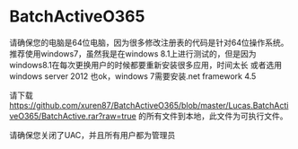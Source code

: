 # BatchActiveO365

请确保您的电脑是64位电脑，因为很多修改注册表的代码是针对64位操作系统。
推荐使用windows7，虽然我是在windows 8.1上进行测试的，但是因为windows8.1在每次更换用户的时候都要重新安装很多应用，时间太长
或者选用windows server 2012 也ok，windows 7需要安装.net framework 4.5

请下载 https://github.com/xuren87/BatchActiveO365/blob/master/Lucas.BatchActiveO365/BatchActive.rar?raw=true 的所有文件到本地，此文件为可执行文件。

请确保您关闭了UAC，并且所有用户都为管理员